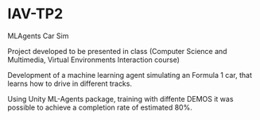 # IAV-TP2
MLAgents Car Sim

Project developed to be presented in class (Computer Science and Multimedia, Virtual Environments Interaction course)

Development of a machine learning agent simulating an Formula 1 car, that learns how to drive in different tracks.

Using Unity ML-Agents package, training with diffente DEMOS it was possible to achieve a completion rate of estimated 80%.
